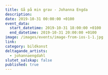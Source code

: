 ```yaml
---
title: Gå på min grav - Johanna Engda
description:
date: 2019-10-31 00:00:00 +0100
event_data:
  start_datetime: 2019-10-31 18:00:00 +0100
  end_datetime: 2019-10-31 20:00:00 +0100
image: /images/events/image-from-ios-1-1.jpg
link:
category: bildkonst
deltagande_artists:
  - johannaengdahl
slutet_salskap: false
published: true
---
```


